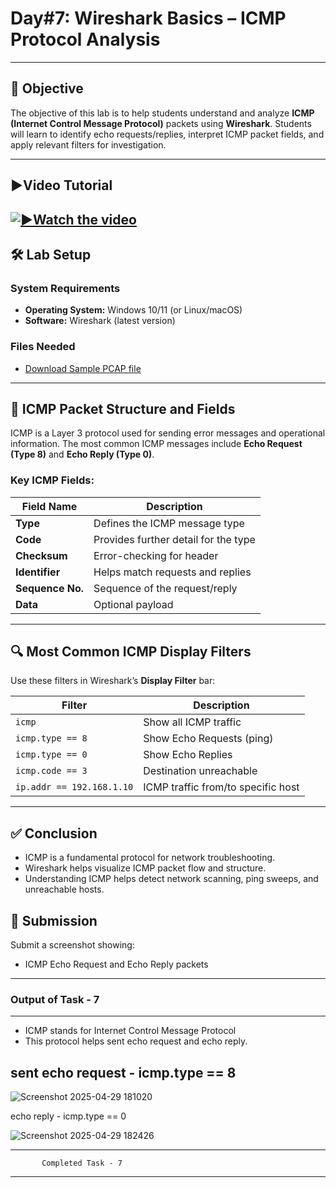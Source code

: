 # **Day#7: Wireshark Basics – ICMP Protocol Analysis**

---

## 🎯 **Objective**  
The objective of this lab is to help students understand and analyze **ICMP (Internet Control Message Protocol)** packets using **Wireshark**. Students will learn to identify echo requests/replies, interpret ICMP packet fields, and apply relevant filters for investigation.

---

## **▶️Video Tutorial**

[![▶️Watch the video](https://img.youtube.com/vi/K_kPVNjv-7w/maxresdefault.jpg)](https://youtu.be/K_kPVNjv-7w)
---

## 🛠️ **Lab Setup**

### **System Requirements**
- **Operating System:** Windows 10/11 (or Linux/macOS)
- **Software:** Wireshark (latest version)

### **Files Needed**
- [Download Sample PCAP file](https://github.com/0xrajneesh/90-Days-SOC-Challenge-Beginner/raw/refs/heads/main/Protocol_Analysis_pcap.pcapng)

---

## 📘 **ICMP Packet Structure and Fields**

ICMP is a Layer 3 protocol used for sending error messages and operational information. The most common ICMP messages include **Echo Request (Type 8)** and **Echo Reply (Type 0)**.

### **Key ICMP Fields:**

| Field Name       | Description                          |
|------------------|--------------------------------------|
| **Type**         | Defines the ICMP message type        |
| **Code**         | Provides further detail for the type |
| **Checksum**     | Error-checking for header            |
| **Identifier**   | Helps match requests and replies     |
| **Sequence No.** | Sequence of the request/reply        |
| **Data**         | Optional payload                     |

---

## 🔍 **Most Common ICMP Display Filters**

Use these filters in Wireshark’s **Display Filter** bar:

| Filter | Description |
|--------|-------------|
| `icmp` | Show all ICMP traffic |
| `icmp.type == 8` | Show Echo Requests (ping) |
| `icmp.type == 0` | Show Echo Replies |
| `icmp.code == 3` | Destination unreachable |
| `ip.addr == 192.168.1.10` | ICMP traffic from/to specific host |

---

## ✅ Conclusion
- ICMP is a fundamental protocol for network troubleshooting.
- Wireshark helps visualize ICMP packet flow and structure.
- Understanding ICMP helps detect network scanning, ping sweeps, and unreachable hosts.


## 📸 Submission
Submit a screenshot showing:
- ICMP Echo Request and Echo Reply packets


- -------------------------------------------------------------------------------------------------------------------------------------------------------------------------------------------------------------------------

### Output of Task - 7
-----------------
* ICMP stands for Internet Control Message Protocol
* This protocol helps sent echo request and echo reply.

sent echo request - icmp.type == 8
------------------
![Screenshot 2025-04-29 181020](https://github.com/user-attachments/assets/8090c8cc-56a7-458e-9e82-9259f256b4dd)


echo reply - icmp.type == 0




![Screenshot 2025-04-29 182426](https://github.com/user-attachments/assets/251cb946-0e75-486c-9e14-83647b2ab4e7)

------------------------------------------------------------------------------------------------------------------------------------------------------------------------------------------------------------------------------
           Completed Task - 7 
---------------------------------------------------------------------------------------------------------------------------------------------------------------------------------------------------------------------------





